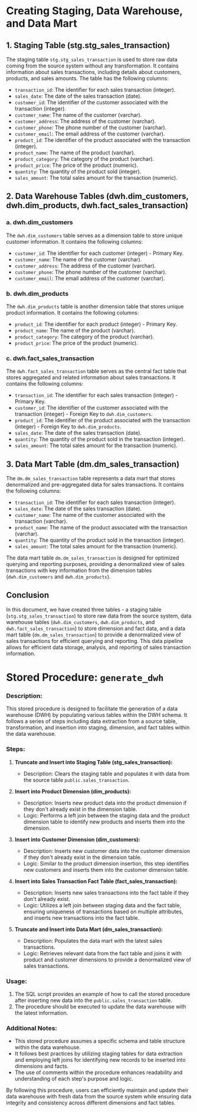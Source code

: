 # Creating Staging, Data Warehouse, and Data Mart

## 1. Staging Table (stg.stg_sales_transaction)

The staging table `stg.stg_sales_transaction` is used to store raw data coming from the source system without any transformation. It contains information about sales transactions, including details about customers, products, and sales amounts. The table has the following columns:

- `transaction_id`: The identifier for each sales transaction (integer).
- `sales_date`: The date of the sales transaction (date).
- `customer_id`: The identifier of the customer associated with the transaction (integer).
- `customer_name`: The name of the customer (varchar).
- `customer_address`: The address of the customer (varchar).
- `customer_phone`: The phone number of the customer (varchar).
- `customer_email`: The email address of the customer (varchar).
- `product_id`: The identifier of the product associated with the transaction (integer).
- `product_name`: The name of the product (varchar).
- `product_category`: The category of the product (varchar).
- `product_price`: The price of the product (numeric).
- `quantity`: The quantity of the product sold (integer).
- `sales_amount`: The total sales amount for the transaction (numeric).

## 2. Data Warehouse Tables (dwh.dim_customers, dwh.dim_products, dwh.fact_sales_transaction)

### a. dwh.dim_customers

The `dwh.dim_customers` table serves as a dimension table to store unique customer information. It contains the following columns:

- `customer_id`: The identifier for each customer (integer) - Primary Key.
- `customer_name`: The name of the customer (varchar).
- `customer_address`: The address of the customer (varchar).
- `customer_phone`: The phone number of the customer (varchar).
- `customer_email`: The email address of the customer (varchar).

### b. dwh.dim_products

The `dwh.dim_products` table is another dimension table that stores unique product information. It contains the following columns:

- `product_id`: The identifier for each product (integer) - Primary Key.
- `product_name`: The name of the product (varchar).
- `product_category`: The category of the product (varchar).
- `product_price`: The price of the product (numeric).

### c. dwh.fact_sales_transaction

The `dwh.fact_sales_transaction` table serves as the central fact table that stores aggregated and related information about sales transactions. It contains the following columns:

- `transaction_id`: The identifier for each sales transaction (integer) - Primary Key.
- `customer_id`: The identifier of the customer associated with the transaction (integer) - Foreign Key to `dwh.dim_customers`.
- `product_id`: The identifier of the product associated with the transaction (integer) - Foreign Key to `dwh.dim_products`.
- `sales_date`: The date of the sales transaction (date).
- `quantity`: The quantity of the product sold in the transaction (integer).
- `sales_amount`: The total sales amount for the transaction (numeric).

## 3. Data Mart Table (dm.dm_sales_transaction)

The `dm.dm_sales_transaction` table represents a data mart that stores denormalized and pre-aggregated data for sales transactions. It contains the following columns:

- `transaction_id`: The identifier for each sales transaction (integer).
- `sales_date`: The date of the sales transaction (date).
- `customer_name`: The name of the customer associated with the transaction (varchar).
- `product_name`: The name of the product associated with the transaction (varchar).
- `quantity`: The quantity of the product sold in the transaction (integer).
- `sales_amount`: The total sales amount for the transaction (numeric).

The data mart table `dm.dm_sales_transaction` is designed for optimized querying and reporting purposes, providing a denormalized view of sales transactions with key information from the dimension tables (`dwh.dim_customers` and `dwh.dim_products`).

## Conclusion

In this document, we have created three tables - a staging table (`stg.stg_sales_transaction`) to store raw data from the source system, data warehouse tables (`dwh.dim_customers`, `dwh.dim_products`, and `dwh.fact_sales_transaction`) to store dimension and fact data, and a data mart table (`dm.dm_sales_transaction`) to provide a denormalized view of sales transactions for efficient querying and reporting. This data pipeline allows for efficient data storage, analysis, and reporting of sales transaction information.



# Stored Procedure: `generate_dwh`

### Description:
This stored procedure is designed to facilitate the generation of a data warehouse (DWH) by populating various tables within the DWH schema. It follows a series of steps including data extraction from a source table, transformation, and insertion into staging, dimension, and fact tables within the data warehouse.

### Steps:

1. **Truncate and Insert into Staging Table (stg_sales_transaction):**
   - Description: Clears the staging table and populates it with data from the source table `public.sales_transaction`.

2. **Insert into Product Dimension (dim_products):**
   - Description: Inserts new product data into the product dimension if they don't already exist in the dimension table.
   - Logic: Performs a left join between the staging data and the product dimension table to identify new products and inserts them into the dimension.

3. **Insert into Customer Dimension (dim_customers):**
   - Description: Inserts new customer data into the customer dimension if they don't already exist in the dimension table.
   - Logic: Similar to the product dimension insertion, this step identifies new customers and inserts them into the customer dimension table.

4. **Insert into Sales Transaction Fact Table (fact_sales_transaction):**
   - Description: Inserts new sales transactions into the fact table if they don't already exist.
   - Logic: Utilizes a left join between staging data and the fact table, ensuring uniqueness of transactions based on multiple attributes, and inserts new transactions into the fact table.

5. **Truncate and Insert into Data Mart (dm_sales_transaction):**
   - Description: Populates the data mart with the latest sales transactions.
   - Logic: Retrieves relevant data from the fact table and joins it with product and customer dimensions to provide a denormalized view of sales transactions.

### Usage:
1. The SQL script provides an example of how to call the stored procedure after inserting new data into the `public.sales_transaction` table.
2. The procedure should be executed to update the data warehouse with the latest information.

### Additional Notes:
- This stored procedure assumes a specific schema and table structure within the data warehouse.
- It follows best practices by utilizing staging tables for data extraction and employing left joins for identifying new records to be inserted into dimensions and facts.
- The use of comments within the procedure enhances readability and understanding of each step's purpose and logic.

By following this procedure, users can efficiently maintain and update their data warehouse with fresh data from the source system while ensuring data integrity and consistency across different dimensions and fact tables.
